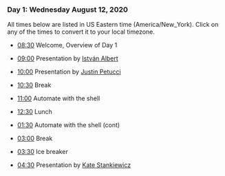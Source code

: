 
### Day 1: Wednesday August 12, 2020

All times below are listed in US Eastern time (America/New_York). Click on any
of the times to convert it to your local timezone.

- [08:30](https://arewemeetingyet.com/New%20York/2020-08-12/08:30/Overview%20of%20Day%201)
Welcome, Overview of Day 1

- [09:00](https://arewemeetingyet.com/New%20York/2020-08-12/09:00/István%20Albert)
Presentation by [István Albert][istván]

- [10:00](https://arewemeetingyet.com/New%20York/2020-08-12/10:00/Justin%20Petucci)
Presentation by [Justin Petucci][justin]

- [10:30](https://arewemeetingyet.com/New%20York/2020-08-12/10:30/Break)
Break

- [11:00](https://arewemeetingyet.com/New%20York/2020-08-12/11:00/Automate%20with%20the%20shell)
Automate with the shell

- [12:30](https://arewemeetingyet.com/New%20York/2020-08-12/12:30/Lunch)
Lunch

- [01:30](https://arewemeetingyet.com/New%20York/2020-08-12/01:30/Automate%20with%20the%20shell)
Automate with the shell (cont)

- [03:00](https://arewemeetingyet.com/New%20York/2020-08-12/03:00/Break)
Break

- [03:30](https://arewemeetingyet.com/New%20York/2020-08-12/03:30/Ice%20breaker)
Ice breaker

- [04:30](https://arewemeetingyet.com/New%20York/2020-08-12/04:30/Kate%20Stankiewicz)
Presentation by [Kate Stankiewicz][kate]

[istván]: https://science.psu.edu/index.php/bmb/people/iua1
[justin]: https://www.icds.psu.edu/computing-services/rise/rise-team-members/
[kate]: https://science.psu.edu/bio/people/khs18
